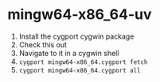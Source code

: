 # mingw64-x86_64-uv

1. Install the cygport cygwin package
2. Check this out
3. Navigate to it in a cygwin shell
4. `cygport mingw64-x86_64.cygport fetch`
5. `cygport mingw64-x86_64.cygport all`